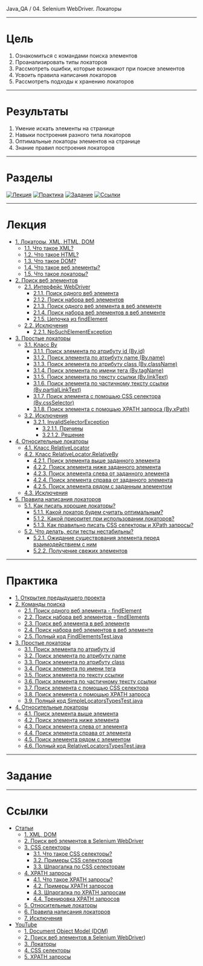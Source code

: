 Java_QA / 04. Selenium WebDriver. Локаторы

***

# Цель

1. Ознакомиться с командами поиска элементов
2. Проанализировать типы локаторов
3. Рассмотреть ошибки, которые возникают при поиске элементов
4. Усвоить правила написания локаторов
5. Рассмотреть подходы к хранению локаторов

***

# Результаты

1. Умение искать элементы на странице
2. Навыки построения разного типа локаторов 
3. Оптимальные локаторы элементов на странице
4. Знание правил построения локаторов

***

# Разделы

[![Лекция](https://img.shields.io/badge/-Лекция-ee99ff)](1.%20Лекция.md)
[![Практика](https://img.shields.io/badge/-Практика-aaffaa)](2.%20Практика.md)
[![Задание](https://img.shields.io/badge/-Задание-99ffee)](3.%20Задание.md)
[![Ссылки](https://img.shields.io/badge/-Ссылки-ffee99)](4.%20Ссылки.md)

***

# Лекция

* [1. Локаторы, XML, HTML, DOM](#1-локаторы-xml-html-dom)
    * [1.1. Что такое XML?](#11-что-такое-xml)
    * [1.2. Что такое HTML?](#12-что-такое-html)
    * [1.3. Что такое DOM?](#13-что-такое-dom)
    * [1.4. Что такое веб элементы?](#14-что-такое-веб-элементы)
    * [1.5. Что такое локаторы?](#15-что-такое-локаторы)
* [2. Поиск веб элементов](#2-поиск-веб-элементов)
    * [2.1. Интерфейс WebDriver](#21-интерфейс-webdriver)
        * [2.1.1. Поиск одного веб элемента](#211-поиск-одного-веб-элемента)
        * [2.1.2. Поиск набора веб элементов](#212-поиск-набора-веб-элементов)
        * [2.1.3. Поиск одного веб элемента в веб элементе](#213-поиск-одного-веб-элемента-в-веб-элементе)
        * [2.1.4. Поиск набора веб элементов в веб элементе](#214-поиск-набора-веб-элементов-в-веб-элементе)
        * [2.1.5. Цепочка из findElement](#215-цепочка-из-findelement)
    * [2.2. Исключения](#22-исключения)
        * [2.2.1. NoSuchElementException](#221-nosuchelementexception)
* [3. Простые локаторы](#3-простые-локаторы)
    * [3.1. Класс By](#31-класс-by)
        * [3.1.1. Поиск элемента по атрибуту id (By.id)](#311-поиск-элемента-по-атрибуту-id-byid)
        * [3.1.2. Поиск элемента по атрибуту name (By.name)](#312-поиск-элемента-по-атрибуту-name-byname)
        * [3.1.3. Поиск элемента по атрибуту class (By.className)](#313-поиск-элемента-по-атрибуту-class-byclassname)
        * [3.1.4. Поиск элемента по имени тега (By.tagName)](#314-поиск-элемента-по-имени-тега-bytagname)
        * [3.1.5. Поиск элемента по тексту ссылки (By.linkText)](#315-поиск-элемента-по-тексту-ссылки-bylinktext)
        * [3.1.6. Поиск элемента по частичному тексту ссылки (By.partialLinkText)](#316-поиск-элемента-по-частичному-тексту-ссылки-bypartiallinktext)
        * [3.1.7. Поиск элемента с помощью CSS селектора (By.cssSelector)](#317-поиск-элемента-с-помощью-css-селектора-bycssselector)
        * [3.1.8. Поиск элемента с помощью XPATH запроса (By.xPath)](#318-поиск-элемента-с-помощью-xpath-запроса-byxpath)
    * [3.2. Исключения](#32-исключения)
        * [3.2.1. InvalidSelectorException](#321-invalidselectorexception)
           * [3.2.1.1. Причины](#3211-причины)
           * [3.2.1.2. Решение](#3212-решение)
* [4. Относительные локаторы](#4-относительные-локаторы)
    * [4.1. Класс RelativeLocator](#41-класс-relativelocator)
    * [4.2. Класс RelativeLocator.RelativeBy](#42-класс-relativelocatorrelativeby)
        * [4.2.1. Поиск элемента выше заданного элемента](#421-поиск-элемента-выше-заданного-элемента)
        * [4.2.2. Поиск элемента ниже заданного элемента](#422-поиск-элемента-ниже-заданного-элемента)
        * [4.2.3. Поиск элемента слева от заданного элемента](#423-поиск-элемента-слева-от-заданного-элемента)
        * [4.2.4. Поиск элемента справа от заданного элемента](#424-поиск-элемента-справа-от-заданного-элемента)
        * [4.2.5. Поиск элемента рядом с заданным элементом](#425-поиск-элемента-рядом-с-заданным-элементом)
    * [4.3. Исключения](#43-исключения)
* [5. Правила написания локаторов](#5-правила-написания-локаторов)
    * [5.1. Как писать хорошие локаторы?](#51-как-писать-хорошие-локаторы)
        * [5.1.1. Какой локатор будем считать оптимальным?](#511-какой-локатор-будем-считать-оптимальным)
        * [5.1.2. Какой приоритет при использовании локаторов?](#512-какой-приоритет-при-использовании-локаторов)
        * [5.1.3. Как правильно писать CSS селекторы и XPath запросы?](#513-как-правильно-писать-css-селекторы-и-xpath-запросы)
    * [5.2. Что делать, если тесты нестабильны?](#52-что-делать-если-тесты-нестабильны)
        * [5.2.1. Ожидание существования элемента перед взаимодействием с ним](#521-ожидание-существования-элемента-перед-взаимодействием-с-ним)
        * [5.2.2. Получение свежих элементов](#522-получение-свежих-элементов)

***

# Практика

* [1. Открытие предыдущего проекта](#1-открытие-предыдущего-проекта)
* [2. Команды поиска](#2-команды-поиска)
    * [2.1. Поиск одного веб элемента - findElement](#21-поиск-одного-веб-элемента---findelement)
    * [2.2. Поиск набора веб элементов - findElements](#22-поиск-набора-веб-элементов---findelements)
    * [2.3. Поиск веб элемента в веб элементе](#23-поиск-веб-элемента-в-веб-элементе)
    * [2.4. Поиск набора веб элементов в веб элементе](#24-поиск-набора-веб-элементов-в-веб-элементе)
    * [2.5. Полный код FindElementsTest.java](#25-полный-код-findelementstestjava)
* [3. Простые локаторы](#3-простые-локаторы)
    * [3.1. Поиск элемента по атрибуту id](#31-поиск-элемента-по-атрибуту-id)
    * [3.2. Поиск элемента по атрибуту name](#32-поиск-элемента-по-атрибуту-name)
    * [3.3. Поиск элемента по атрибуту class](#33-поиск-элемента-по-атрибуту-class)
    * [3.4. Поиск элемента по имени тега](#34-поиск-элемента-по-имени-тега)
    * [3.5. Поиск элемента по тексту ссылки](#35-поиск-элемента-по-тексту-ссылки)
    * [3.6. Поиск элемента по частичному тексту ссылки](#36-поиск-элемента-по-частичному-тексту-ссылки)
    * [3.7. Поиск элемента с помощью CSS селектора](#37-поиск-элемента-с-помощью-css-селектора)
    * [3.8. Поиск элемента с помощью XPATH запроса](#38-поиск-элемента-с-помощью-xpath-запроса)
    * [3.9. Полный код SimpleLocatorsTypesTest.java](#39-полный-код-simplelocatorstypestestjava)
* [4. Относительные локаторы](#4-Относительные-локаторы)
    * [4.1. Поиск элемента выше элемента](#41-поиск-элемента-выше-элемента)
    * [4.2. Поиск элемента ниже элемента](#42-поиск-элемента-ниже-элемента)
    * [4.3. Поиск элемента слева от элемента](#43-поиск-элемента-слева-от-элемента)
    * [4.4. Поиск элемента справа от элемента](#44-поиск-элемента-справа-от-элемента)
    * [4.5. Поиск элемента рядом с элементом](#45-поиск-элемента-рядом-с-элементом)
    * [4.6. Полный код RelativeLocatorsTypesTest.java](#46-полный-код-relativelocatorstypestestjava)

***

# Задание

***

# Ссылки

* [Статьи](#статьи)
    * [1. XML, DOM](#1-xml-dom)
    * [2. Поиск веб элементов в Selenium WebDriver](#2-поиск-веб-элементов-в-selenium-webdriver)
    * [3. CSS селекторы](#3-css-селекторы)
        * [3.1. Что такое CSS селекторы?](#31-что-такое-css-селекторы)
        * [3.2. Примеры CSS селекторов](#32-примеры-css-селекторов)
        * [3.3. Шпаргалка по CSS селекторам](#33-шпаргалка-по-css-селекторам)
    * [4. XPATH запросы](#4-xpath-запросы)
        * [4.1. Что такое XPATH запросы?](#41-что-такое-xpath-запросы)
        * [4.2. Примеры XPATH запросов](#42-примеры-xpath-запросов)
        * [4.3. Шпаргалка по XPATH запросам](#43-шпаргалка-по-xpath-запросам)
        * [4.4. Тренировка XPATH запросов](#44-тренировка-xpath-запросов)
    * [5. Относительные локаторы](#5-относительные-локаторы)
    * [6. Правила написания локаторов](#6-правила-написания-локаторов)
    * [7. Исключения](#7-исключения)
* [YouTube](#youtube)
    * [1. Document Object Model (DOM)](#1-document-object-model-dom)
    * [2. Поиск веб элементов в Selenium WebDriver](#2-поиск-веб-элементов-в-selenium-webdriver-1))
    * [3. Локаторы](#3-локаторы)
    * [4. CSS селекторы](#4-css-селекторы)
    * [5. XPATH запросы](#5-xpath-запросы)